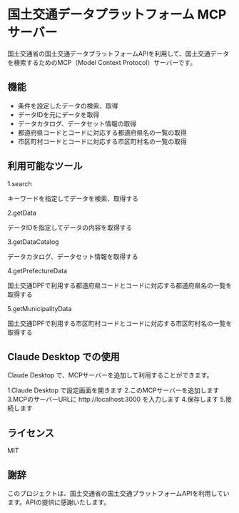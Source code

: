 # 国土交通データプラットフォーム MCP サーバー

国土交通省の国土交通データプラットフォームAPIを利用して、国土交通データを検索するためのMCP（Model Context Protocol）サーバーです。

## 機能

- 条件を設定したデータの検索、取得
- データIDを元にデータを取得
- データカタログ、データセット情報の取得
- 都道府県コードとコードに対応する都道府県名の一覧の取得
- 市区町村コードとコードに対応する市区町村名の一覧の取得

## 利用可能なツール
1.search

キーワードを指定してデータを検索、取得する

2.getData

 データIDを指定してデータの内容を取得する

3.getDataCatalog

データカタログ、データセット情報を取得する

4.getPrefectureData

国土交通DPFで利用する都道府県コードとコードに対応する都道府県名の一覧を取得する

5.getMunicipalityData

国土交通DPFで利用する市区町村コードとコードに対応する市区町村名の一覧を取得する

## Claude Desktop での使用

Claude Desktop で、MCPサーバーを追加して利用することができます。

1.Claude Desktop で設定画面を開きます
2.このMCPサーバーを追加します
3.MCPのサーバーURLに http://localhost:3000 を入力します
4.保存します
5.接続します

## ライセンス

MIT

## 謝辞

このプロジェクトは、国土交通省の国土交通プラットフォームAPIを利用しています。APIの提供に感謝いたします。
